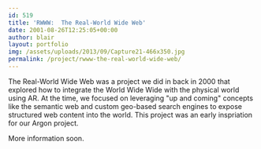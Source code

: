 ```yaml
---
id: 519
title: 'RWWW:  The Real-World Wide Web'
date: 2001-08-26T12:25:05+00:00
author: blair
layout: portfolio
img: /assets/uploads/2013/09/Capture21-466x350.jpg
permalink: /project/rwww-the-real-world-wide-web/
---
```


The Real-World Wide Web was a project we did in back in 2000 that explored how to integrate the World Wide Wide with the physical world using AR.  At the time, we focused on leveraging "up and coming" concepts like the semantic web and custom geo-based search engines to expose structured web content into the world.  This project was an early inspriation for our Argon project.

More information soon.